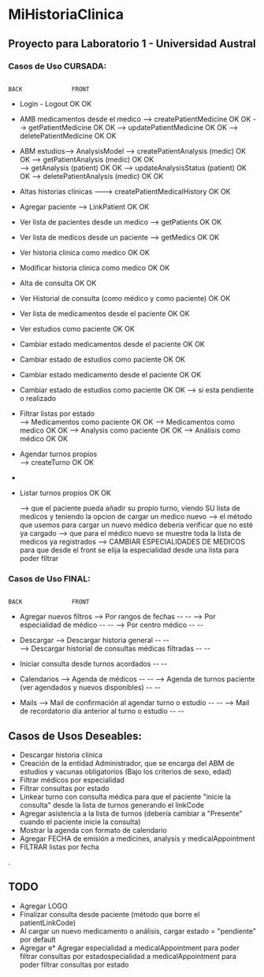 # MiHistoriaClinica

## Proyecto para Laboratorio 1 - Universidad Austral


### Casos de Uso CURSADA: 

                                                                        BACK              FRONT                                                        

  * Login - Logout						                    	        OK	                OK

  * AMB medicamentos desde el medico
        --> createPatientMedicine 					                    OK	                OK
        --> getPatientMedicine						                    OK              	OK
        --> updatePatientMedicine					                    OK                  OK
        --> deletePatientMedicine                                       OK                  OK
	
  * ABM estudios--> AnalysisModel
      --> createPatientAnalysis (medic)                                 OK                  OK
      --> getPatientAnalysis    (medic)                                 OK                  OK                
      --> getAnalysis           (patient)                               OK                  OK
      --> updateAnalysisStatus  (patient)                               OK                  OK
      --> deletePatientAnalysis (medic)                                 OK                  OK

  * Altas historias clinicas ---> createPatientMedicalHistory 	        OK 	                OK

  * Agregar paciente --> 	LinkPatient 				                OK 	                OK

  * Ver lista de pacientes desde un medico --> getPatients 		        OK  	            OK
  * Ver lista de medicos desde un paciente --> getMedics		        OK	                OK

  * Ver historia clinica como medico                                    OK                  OK
  * Modificar historia clinica como medico                              OK                  OK
  * Alta  de consulta 						                            OK	                OK
  * Ver Historial de consulta        (como médico y como paciente)      OK                  OK 

  * Ver lista de medicamentos desde el paciente 			            OK	                OK
  * Ver estudios como paciente                                          OK                  OK

  * Cambiar estado medicamentos desde el paciente 			            OK	                OK 
  * Cambiar estado de estudios como paciente                            OK                  OK 
  * Cambiar estado medicamento desde el paciente 			            OK	                OK 
  * Cambiar estado de estudios como paciente                            OK                  OK
    --> si esta pendiente o realizado                                                       

  * Filtrar listas por estado                                                             
  --> Medicamentos como paciente                                        OK                  OK
  --> Medicamentos como medico                                          OK                  OK
  --> Analysis como paciente                                            OK                  OK
  --> Análisis como médico                                              OK                  OK

  * Agendar turnos propios                                                                
  --> createTurno                                                       OK                  OK
  * 
  * Listar turnos propios                                               OK                  OK

    --> que el paciente pueda añadir su propio turno, viendo SU lista de medicos y teniendo la opcion de cargar un medico nuevo
    --> el método que usemos para cargar un nuevo médico debería verificar que no esté ya cargado
    --> que para el médico nuevo se muestre toda la lista de medicos ya registrados
    --> CAMBIAR ESPECIALIDADES DE MEDICOS para que desde el front se elija la especialidad desde una lista para poder filtrar



### Casos de Uso FINAL:

                                                                        BACK              FRONT
  * Agregar nuevos filtros 
  --> Por rangos de fechas                                               --                --
  --> Por especialidad de médico                                         --                --
  --> Por centro médico                                                  --                --

  * Descargar 
  --> Descargar historia general                                         --                --          
  --> Descargar historial de consultas médicas filtradas                 --                --

  * Iniciar consulta desde turnos acordados                              --                --

  * Calendarios
  --> Agenda de médicos                                                  --                --
  --> Agenda de turnos paciente (ver agendados y nuevos disponibles)     --                --

  * Mails
  --> Mail de confirmación al agendar turno o estudio                    --                --
  --> Mail de recordatorio día anterior al turno o estudio               --                --






## Casos de Usos Deseables:

  * Descargar historia clinica
  * Creación de la entidad Administrador, que se encarga del ABM de estudios y vacunas obligatorios
(Bajo los criterios de sexo, edad) 
  * Filtrar médicos por especialidad
  * Filtrar consultas por estado
  * Linkear turno con consulta médica para que el paciente "inicie la consulta" desde la lista de turnos generando el linkCode
  * Agregar asistencia a la lista de turnos (debería cambiar a "Presente" cuando el paciente inicie la consulta)
  * Mostrar la agenda con formato de calendario
  * Agregar FECHA de emisión a medicines, analysis y medicalAppointment
  * FILTRAR listas por fecha


.

## TODO
* Agregar LOGO
* Finalizar consulta desde paciente (método que borre el patientLinkCode)
* Al cargar un nuevo medicamento o análisis, cargar estado = "pendiente" por default
* Agregar e* Agregar especialidad a medicalAppointment para poder filtrar consultas por estadospecialidad a medicalAppointment para poder filtrar consultas por estado